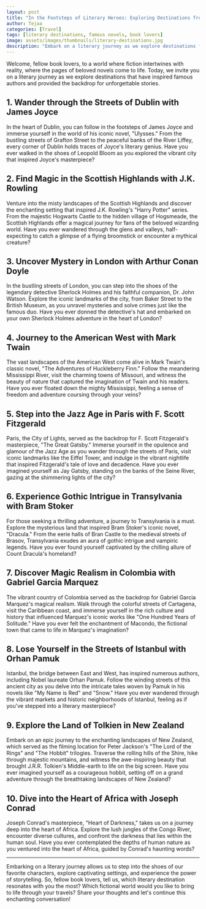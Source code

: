 ```yaml
---
layout: post
title: "In the Footsteps of Literary Heroes: Exploring Destinations from Famous Novels"
author: Tejaa
categories: [Travel]
tags: [literary destinations, famous novels, book lovers]
image: assets/images/thumbnails/literary-destinations.jpg
description: "Embark on a literary journey as we explore destinations from famous novels. Follow in the footsteps of literary heroes, discover enchanting settings, and bring your favorite books to life."
---
```


Welcome, fellow book lovers, to a world where fiction intertwines with reality, where the pages of beloved novels come to life. Today, we invite you on a literary journey as we explore destinations that have inspired famous authors and provided the backdrop for unforgettable stories.

## 1. Wander through the Streets of Dublin with James Joyce

In the heart of Dublin, you can follow in the footsteps of James Joyce and immerse yourself in the world of his iconic novel, "Ulysses." From the bustling streets of Grafton Street to the peaceful banks of the River Liffey, every corner of Dublin holds traces of Joyce's literary genius. Have you ever walked in the shoes of Leopold Bloom as you explored the vibrant city that inspired Joyce's masterpiece?

## 2. Find Magic in the Scottish Highlands with J.K. Rowling

Venture into the misty landscapes of the Scottish Highlands and discover the enchanting setting that inspired J.K. Rowling's "Harry Potter" series. From the majestic Hogwarts Castle to the hidden village of Hogsmeade, the Scottish Highlands offer a magical journey for fans of the beloved wizarding world. Have you ever wandered through the glens and valleys, half-expecting to catch a glimpse of a flying broomstick or encounter a mythical creature?

## 3. Uncover Mystery in London with Arthur Conan Doyle

In the bustling streets of London, you can step into the shoes of the legendary detective Sherlock Holmes and his faithful companion, Dr. John Watson. Explore the iconic landmarks of the city, from Baker Street to the British Museum, as you unravel mysteries and solve crimes just like the famous duo. Have you ever donned the detective's hat and embarked on your own Sherlock Holmes adventure in the heart of London?

## 4. Journey to the American West with Mark Twain

The vast landscapes of the American West come alive in Mark Twain's classic novel, "The Adventures of Huckleberry Finn." Follow the meandering Mississippi River, visit the charming towns of Missouri, and witness the beauty of nature that captured the imagination of Twain and his readers. Have you ever floated down the mighty Mississippi, feeling a sense of freedom and adventure coursing through your veins?

## 5. Step into the Jazz Age in Paris with F. Scott Fitzgerald

Paris, the City of Lights, served as the backdrop for F. Scott Fitzgerald's masterpiece, "The Great Gatsby." Immerse yourself in the opulence and glamour of the Jazz Age as you wander through the streets of Paris, visit iconic landmarks like the Eiffel Tower, and indulge in the vibrant nightlife that inspired Fitzgerald's tale of love and decadence. Have you ever imagined yourself as Jay Gatsby, standing on the banks of the Seine River, gazing at the shimmering lights of the city?

## 6. Experience Gothic Intrigue in Transylvania with Bram Stoker

For those seeking a thrilling adventure, a journey to Transylvania is a must. Explore the mysterious land that inspired Bram Stoker's iconic novel, "Dracula." From the eerie halls of Bran Castle to the medieval streets of Brasov, Transylvania exudes an aura of gothic intrigue and vampiric legends. Have you ever found yourself captivated by the chilling allure of Count Dracula's homeland?

## 7. Discover Magic Realism in Colombia with Gabriel Garcia Marquez

The vibrant country of Colombia served as the backdrop for Gabriel Garcia Marquez's magical realism. Walk through the colorful streets of Cartagena, visit the Caribbean coast, and immerse yourself in the rich culture and history that influenced Marquez's iconic works like "One Hundred Years of Solitude." Have you ever felt the enchantment of Macondo, the fictional town that came to life in Marquez's imagination?

## 8. Lose Yourself in the Streets of Istanbul with Orhan Pamuk

Istanbul, the bridge between East and West, has inspired numerous authors, including Nobel laureate Orhan Pamuk. Follow the winding streets of this ancient city as you delve into the intricate tales woven by Pamuk in his novels like "My Name is Red" and "Snow." Have you ever wandered through the vibrant markets and historic neighborhoods of Istanbul, feeling as if you've stepped into a literary masterpiece?

## 9. Explore the Land of Tolkien in New Zealand

Embark on an epic journey to the enchanting landscapes of New Zealand, which served as the filming location for Peter Jackson's "The Lord of the Rings" and "The Hobbit" trilogies. Traverse the rolling hills of the Shire, hike through majestic mountains, and witness the awe-inspiring beauty that brought J.R.R. Tolkien's Middle-earth to life on the big screen. Have you ever imagined yourself as a courageous hobbit, setting off on a grand adventure through the breathtaking landscapes of New Zealand?

## 10. Dive into the Heart of Africa with Joseph Conrad

Joseph Conrad's masterpiece, "Heart of Darkness," takes us on a journey deep into the heart of Africa. Explore the lush jungles of the Congo River, encounter diverse cultures, and confront the darkness that lies within the human soul. Have you ever contemplated the depths of human nature as you ventured into the heart of Africa, guided by Conrad's haunting words?

---

Embarking on a literary journey allows us to step into the shoes of our favorite characters, explore captivating settings, and experience the power of storytelling. So, fellow book lovers, tell us, which literary destination resonates with you the most? Which fictional world would you like to bring to life through your travels? Share your thoughts and let's continue this enchanting conversation!

